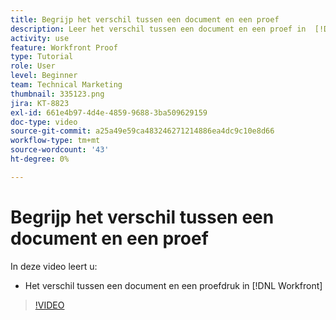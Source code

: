 ```yaml
---
title: Begrijp het verschil tussen een document en een proef
description: Leer het verschil tussen een document en een proef in  [!DNL  Workfront].
activity: use
feature: Workfront Proof
type: Tutorial
role: User
level: Beginner
team: Technical Marketing
thumbnail: 335123.png
jira: KT-8823
exl-id: 661e4b97-4d4e-4859-9688-3ba509629159
doc-type: video
source-git-commit: a25a49e59ca483246271214886ea4dc9c10e8d66
workflow-type: tm+mt
source-wordcount: '43'
ht-degree: 0%

---
```


# Begrijp het verschil tussen een document en een proef

In deze video leert u:

* Het verschil tussen een document en een proefdruk in [!DNL Workfront]

>[!VIDEO](https://video.tv.adobe.com/v/335123/?quality=12&learn=on)

